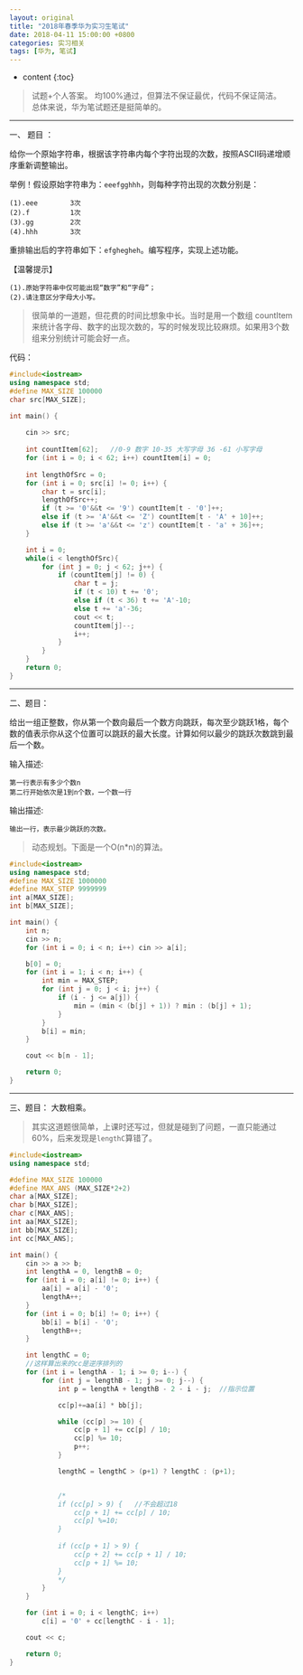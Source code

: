 ```yaml
---
layout: original
title: "2018年春季华为实习生笔试"
date: 2018-04-11 15:00:00 +0800 
categories: 实习相关
tags: [华为, 笔试]
---
```

* content
{:toc}

> 试题+个人答案。 均100%通过，但算法不保证最优，代码不保证简洁。
<br>总体来说，华为笔试题还是挺简单的。

<!-- more -->

---------------

一、 题目 ：

 给你一个原始字符串，根据该字符串内每个字符出现的次数，按照ASCII码递增顺序重新调整输出。

举例！假设原始字符串为：`eeefgghhh`，则每种字符出现的次数分别是：

	(1).eee        3次
	(2).f          1次
	(3).gg         2次
	(4).hhh        3次

重排输出后的字符串如下：`efghegheh`。编写程序，实现上述功能。

【温馨提示】

	(1).原始字符串中仅可能出现“数字”和“字母”；
	(2).请注意区分字母大小写。

> 很简单的一道题，但花费的时间比想象中长。当时是用一个数组 countItem 来统计各字母、数字的出现次数的，写的时候发现比较麻烦。如果用3个数组来分别统计可能会好一点。

代码：

```c++
#include<iostream>
using namespace std;
#define MAX_SIZE 100000
char src[MAX_SIZE];

int main() {
	
	cin >> src;
	
	int countItem[62];   //0-9 数字 10-35 大写字母 36 -61 小写字母
	for (int i = 0; i < 62; i++) countItem[i] = 0;
	
	int lengthOfSrc = 0;
	for (int i = 0; src[i] != 0; i++) {
		char t = src[i];
		lengthOfSrc++;
		if (t >= '0'&&t <= '9') countItem[t - '0']++;
		else if (t >= 'A'&&t <= 'Z') countItem[t - 'A' + 10]++;
		else if (t >= 'a'&&t <= 'z') countItem[t - 'a' + 36]++;
	}

	int i = 0; 
	while(i < lengthOfSrc){
		for (int j = 0; j < 62; j++) {
			if (countItem[j] != 0) {
				char t = j;
				if (t < 10) t += '0';
				else if (t < 36) t += 'A'-10;
				else t += 'a'-36;
				cout << t;
				countItem[j]--;
				i++;
			}
		}
	}
	return 0;
}
```
---------------------
二、题目：
	
给出一组正整数，你从第一个数向最后一个数方向跳跃，每次至少跳跃1格，每个数的值表示你从这个位置可以跳跃的最大长度。计算如何以最少的跳跃次数跳到最后一个数。

输入描述:

	第一行表示有多少个数n
	第二行开始依次是1到n个数，一个数一行

输出描述:

	输出一行，表示最少跳跃的次数。

> 动态规划。下面是一个O(n*n)的算法。

```c++
#include<iostream>
using namespace std;
#define MAX_SIZE 1000000
#define MAX_STEP 9999999
int a[MAX_SIZE];
int b[MAX_SIZE];

int main() {
	int n;
	cin >> n;
	for (int i = 0; i < n; i++) cin >> a[i];

	b[0] = 0;
	for (int i = 1; i < n; i++) {
		int min = MAX_STEP;
		for (int j = 0; j < i; j++) {
			if (i - j <= a[j]) {
				min = (min < (b[j] + 1)) ? min : (b[j] + 1);
			}
		}
		b[i] = min;
	}

	cout << b[n - 1];

	return 0;
}
```
-----------------------
三、题目： 大数相乘。

> 其实这道题很简单，上课时还写过，但就是碰到了问题，一直只能通过60%，后来发现是`lengthC`算错了。

```c++
#include<iostream>
using namespace std;

#define MAX_SIZE 100000
#define MAX_ANS (MAX_SIZE*2+2)
char a[MAX_SIZE];
char b[MAX_SIZE];
char c[MAX_ANS];
int aa[MAX_SIZE];
int bb[MAX_SIZE];
int cc[MAX_ANS];

int main() {
	cin >> a >> b;
	int lengthA = 0, lengthB = 0;
	for (int i = 0; a[i] != 0; i++) {
		aa[i] = a[i] - '0';
		lengthA++;
	}
	for (int i = 0; b[i] != 0; i++) {
		bb[i] = b[i] - '0';
		lengthB++;
	}

	int lengthC = 0;
	//这样算出来的cc是逆序排列的
	for (int i = lengthA - 1; i >= 0; i--) {
		for (int j = lengthB - 1; j >= 0; j--) {
			int p = lengthA + lengthB - 2 - i - j;  //指示位置

			cc[p]+=aa[i] * bb[j];

			while (cc[p] >= 10) {
				cc[p + 1] += cc[p] / 10;
				cc[p] %= 10;
				p++;
			}

			lengthC = lengthC > (p+1) ? lengthC : (p+1);


			/*
			if (cc[p] > 9) {   //不会超过18
				cc[p + 1] += cc[p] / 10;
				cc[p] %=10;
			}
						
			if (cc[p + 1] > 9) {
				cc[p + 2] += cc[p + 1] / 10;
				cc[p + 1] %= 10;
			}
			*/
		}
	}

	for (int i = 0; i < lengthC; i++)
		c[i] = '0' + cc[lengthC - i - 1];

	cout << c;

	return 0;	
}
```
